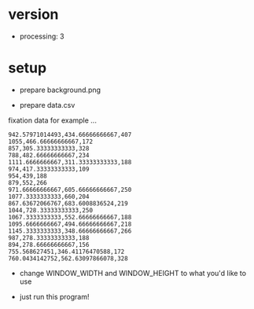 # version

- processing: 3

# setup

- prepare background.png

- prepare data.csv

fixation data for example ...

```
942.57971014493,434.66666666667,407
1055,466.66666666667,172
857,305.33333333333,328
788,482.66666666667,234
1111.6666666667,311.33333333333,188
974,417.33333333333,109
954,439,188
879,552,266
971.66666666667,605.66666666667,250
1077.3333333333,660,204
867.63672066767,683.6008836524,219
1044,728.33333333333,250
1067.3333333333,552.66666666667,188
1095.6666666667,494.66666666667,218
1145.3333333333,348.66666666667,266
987,278.33333333333,188
894,278.66666666667,156
755.568627451,346.41176470588,172
760.0434142752,562.63097866078,328
```

- change WINDOW_WIDTH and WINDOW_HEIGHT to what you'd like to use

- just run this program!